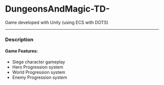 # DungeonsAndMagic-TD-
Game developed with Unity (using ECS with DOTS)

---

### Description

#### Game Features:
- Siege character gameplay
- Hero Progression system
- World Progression system
- Enemy Progression system
